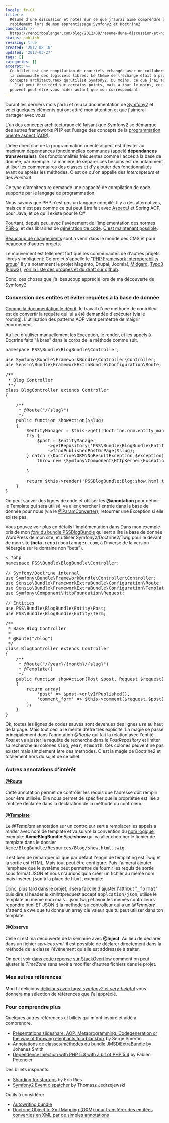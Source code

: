 ```yaml
---
locale: fr-CA
title: >-
  Résumé d'une discussion et notes sur ce que j'aurai aimé comprendre plus
  rapidement lors de mon apprentissage Symfony2 et Doctrine2
canonical: >-
  https://renoirboulanger.com/blog/2012/08/resume-dune-discussion-et-notes-sur-ce-que-jaurai-aime-comprendre-plus-rapidement-lors-de-mon-apprentissage-symfony2-et-doctrine2/
status: publish
revising: true
created: '2012-08-10'
updated: '2013-03-27'
tags: []
categories: []
excerpt: >-
  Ce billet est une compilation de courriels échangés avec un collaborateur de
  la communauté des logiciels libres. Le thème de l'échange était à propos des
  concepts architecturaux qu'utilise Symfony2. Du moins, ce que j'ai appris, et
  . J'ai peut être tord sur certains points, mais a tout le moins, ces indices
  peuvent peut-être vous aider autant que mon correspondant.
---
```


Durant les derniers mois j'ai lu et relu la documentation de <a href="http://symfony.com/">Symfony2</a> et voici quelques éléments qui ont attiré mon attention et que j'aimerai partager avec vous.

L'un des concepts architecturaux clé faisant que Symfony2 se démarque des autres frameworks PHP est l'usage des concepts de la <a title="Programmation Orienté Aspect sur Wikipedia" href="http://fr.wikipedia.org/wiki/Programmation_orient%C3%A9e_aspect">programmation orienté aspect (AOP)</a>.

L'idée directrice de la programmation orienté aspect est d'éviter au maximum dépendances fonctionnelles communes (appelé <strong>dépendances transversales</strong>). Ces fonctionnalités fréquentes comme l'accès a la base de donnée, par exemple. La manière de séparer ces besoins est de notamment utiliser les commentaires des classes et d'y ajouter des fonctionnalités avant ou apreès les méthodes. C'est ce qu'on appelle des <em>Intercepteurs </em>et des <em>Pointcut</em>.

Ce type d'architecture demande une capacité de compilation de code supporté par le langage de programmation.

Nous savons que PHP n'est <em>pas</em> un langage compilé. Il y a des alternatives, mais ce n'est pas comme ce qui peut être fait avec <a href="http://fr.wikipedia.org/wiki/AspectJ">AspectJ</a> et Spring AOP, pour Java, et ce qu'il existe pour le C#.

Pourtant, depuis peu, avec l'avènement de l'implémentation des normes <a title="PSR-0 étant le premier niveau de trois, voir la liste des fonctionnalités à supporter" href="https://github.com/php-fig/fig-standards/blob/master/accepted/PSR-0.md">PSR-<em>x</em></a>, et des librairies de <a href="https://github.com/schmittjoh/cg-library">génération de code</a>. <a title="AOP Meta programming and codegeneration with PHP" href="http://www.slideshare.net/SergeSmertin/aop-metaprogramming-and-codegeneration-with-php">C'est maintenant possible</a>.

<a title="Article anglais décrivant les changements a venir dans le domaine des CMS avec le partage du code" href="http://bergie.iki.fi/blog/my_secret_agenda_for_php_content_management_systems/">Beaucoup de changements</a> sont a venir dans le monde des CMS et pour beaucoup d'autres projets.

Le mouvement est tellement fort que les communautés de d'autres projets libres s'impliquent: Ce projet s'appelle le "<a href="http://www.php-fig.org/">PHP Framework Interoperability group</a>" Il y a notamment le projet Magento, Drupal, Joomla!, <a href="http://midgard-project.org/phpcr/">Midgard</a>, <a title="Article écrit sur le blogue de Infoglobe parlant de T3CON discutant des progrès de Typo3" href="http://blogue.infoglobe.ca/2011/06/10/t3con-%EF%BB%BFjour-1-fluent-development-with-flow3/">Typo3 (Flow3)</a>, <a href="https://github.com/php-fig/fig-standards">voir la liste des groupes et du draft sur github</a>.

Donc, ces choses que j'ai beaucoup apprécié lors de ma découverte de Symfony2.
<h3>Conversion des entités et éviter requêtes à la base de donnée</h3>
<a href="http://symfony.com/doc/current/book/http_fundamentals.html">Comme la documentation le décrit</a>, le travail d'une méthode de contrôleur est de convertir la requête qui lui a été demandée d'exécuter (via le routing). L'utilisation des patterns AOP vient permettre de maigrir énormément.

Au lieu d'utiliser manuellement les Exception, le render, et les appels à Doctrine faits "à bras" dans le corps de la méthode comme suit.
<pre lang="php">namespace PSS\Bundle\BlogBundle\Controller;

use Symfony\Bundle\FrameworkBundle\Controller\Controller;
use Sensio\Bundle\FrameworkExtraBundle\Configuration\Route;

/**
 * Blog Controller
 **/
class BlogController extends Controller
{

    /**
     * @Route("/{slug}")
     */
    public function showAction($slug)
    {
        $entityManager = $this-&gt;get('doctrine.orm.entity_manager');
        try {
            $post = $entityManager
                -&gt;getRepository('PSS\Bundle\BlogBundle\Entity\Post')
                -&gt;findPublishedPostOrPage($slug);
        } catch (\Doctrine\ORM\NoResultException $exception) {
            throw new \Symfony\Component\HttpKernel\Exception\NotFoundHttpException('Page Not Found');

        }

        return $this-&gt;render('PSSBlogBundle:Blog:show.html.twig', array('post' =&gt; $post));
    }
}</pre>
On peut sauver des lignes de code et utiliser les <strong>@annotation</strong> pour définir le Template qui sera utilisé, va aller chercher l'entrée dans la base de donnée pour nous (via le <a href="http://symfony.com/doc/current/bundles/SensioFrameworkExtraBundle/annotations/converters.html">@ParamConverter</a>), retourner une Exception si elle existe pas.

Vous pouvez voir plus en détails l'implémentation dans Dans mon exemple pris de mon <a href="https://github.com/renoirb/PSSBlogBundle/tree/develop"> <em>fork</em> du bundle PSSBlogBundle</a> qui sert a lire la base de donnée WordPress de mon site, et utiliser Symfony2/Doctrine2/Twig pour le devant de mon site (<strong>beta</strong><tt>.renoirboulannger.com</tt>, à l'inverse de la version hébergée sur le domaine non "beta").
<pre lang="php">&lt; ?php
namespace PSS\Bundle\BlogBundle\Controller;

// Symfony/Doctrine internal
use Symfony\Bundle\FrameworkBundle\Controller\Controller;
use Sensio\Bundle\FrameworkExtraBundle\Configuration\Route;
use Sensio\Bundle\FrameworkExtraBundle\Configuration\Template;
use Symfony\Component\HttpFoundation\Request;

// Entities
use PSS\Bundle\BlogBundle\Entity\Post;
use PSS\Bundle\BlogBundle\Entity\Term;

/**
 * Base Blog Controller
 *
 * @Route("/blog")
 */
class BlogController extends Controller
{
    /**
     * @Route("/{year}/{month}/{slug}")
     * @Template()
     */
    public function showAction(Post $post, Request $request)
    {
        return array(
            'post' =&gt; $post-&gt;onlyIfPublished(),
            'comment_form' =&gt; $this-&gt;comment($request,$post)
        );
    }
}</pre>
Ok, toutes les lignes de codes sauvés sont devenues des lignes <em>use</em> au haut de la page. Mais tout ceci a le mérite d'être très explicite. La magie se passe principalement dans l'annotation <em>@Route</em> qui fait la relation avec l'entité <em>Post</em> et va ajuster la requête de recherche dans le <em>PostRepository</em> et limiter sa recherche au colones <tt>slug</tt>, <tt>year</tt>, et <tt>month</tt>. Ces colones peuvent ne pas exister mais simplement être des méthodes. C'est la magie de Doctrine2 et totalement hors du sujet de ce billet.
<h3>Autres annotations d'intérêt</h3>
<h4><a href="http://symfony.com/doc/current/bundles/SensioFrameworkExtraBundle/annotations/routing.html">@Route</a></h4>
Cette annotation permet de contrôler les requis que l'adresse doit remplir pour être utilisée. Elle nous permet de spécifier quelle propriétée est liée a l'entitée déclarée dans la déclaration de la méthode du contrôleur.
<h4><a href="http://symfony.com/doc/current/bundles/SensioFrameworkExtraBundle/annotations/view.html">@Template</a></h4>
Le <em>@Template</em> annotation sur un controleur sert a remplacer les appels a <em>render</em> avec nom de template et va suivre la convention du <a href="http://symfony.com/doc/current/book/routing.html#controller-string-syntax">nom logique</a>, exemple:  <strong>AcmeBlogBundle</strong>:<em>Blog</em>:<strong>show</strong> qui va aller chercher le fichier de template dans le dossier <tt>Acme/BlogBundle/Resources/Blog/show.html.twig</tt>.

Il est bien de remarquer ici que par défaut l'engin de templating est Twig et la sortie est HTML. Mais tout peut être configuré. Puis j'aimerai ajouter l'emphase que le système peut permettre de fournir les requis de sortie sous format JSON et nous n'aurions qu'a créer un fichier au même nom mais insérer <tt>json</tt> à la place de <tt>html</tt>, exemple:

Donc, plus tard dans le projet, il sera faccile d'ajuster l'attribut "<tt>_format</tt>" puis dire si header is xmlhttprequest accept`<tt>applcation/json</tt>, utilise le template au meme nom mais ...json.twig  et avoir les memes controlleurs repondre html ET JSON :)  la methode su controlleur qui a un <em>@Template</em> s'attend a cwe que tu donne un array cle valeur que tu peut utiliser dans ton template.
<h4>@Observe</h4>
Celle ci est ma découverte de la semaine avec <strong>@Inject</strong>. Au lieu de déclarer dans un fichier <em>services.yml</em>, il est possible de déclarer directement dans la méthode de la classe l'événement qu'elle est addressée à traiter.

On peut voir <a href="http://stackoverflow.com/questions/10694315/symfony2-where-to-set-a-user-defined-time-zone">dans cette réponse sur StackOverflow</a> comment on peut ajuster le <em>TimeZone</em> sans avoir a modifier d'autres fichiers dans le projet.
<h3>Mes autres références</h3>
Mon fil delicious <a href="http://delicious.com/inexisdotnet/symfony2+very-helpful">delicious avec tags: <em>symfony2</em> et <em>very-helpful</em></a> vous donnera ma sélection de références que j'ai apprécié.
<h3>Pour comprendre plus</h3>
Quelques autres références et billets qui m'ont inspiré et aidé a comprendre.
<ul>
	<li><a href="http://www.slideshare.net/SergeSmertin/aop-metaprogramming-and-codegeneration-with-php">Présentations slideshare: AOP, Metaprogramming, Codegeneration or the way of throwing elephants to a blackbox</a> by Serge Smertin</li>
	<li><a href="http://jmsyst.com/bundles/JMSDiExtraBundle/master/annotations">Annotations de classes/méthodes du bundle JMSDiExtraBundle</a> by Johanes Smith</li>
	<li><a href="http://www.slideshare.net/fabpot/dependency-injection-in-php-5354">Dependency Injection with PHP 5.3 with a bit of PHP 5.4</a> by Fabien Potencier</li>
</ul>
Des billets inspirants:
<ul>
	<li><a href="http://www.startuplessonslearned.com/2009/01/sharding-for-startups.html">Sharding for startups</a> by Eric Ries</li>
	<li><a href="http://www.zyxist.com/en/archives/103">Symfony2 Event dispatcher</a> by Thomasz Jedrzejewski</li>
</ul>
Outils à considérer
<ul>
	<li><a href="http://autowiring-bundle.info/">Autowriting bundle</a></li>
	<li><a href="https://github.com/doctrine/oxm">Doctrine Object to Xml Mapping (OXM) pour transférer des entitées converties en XML par de simples annotations</a></li>
</ul>
